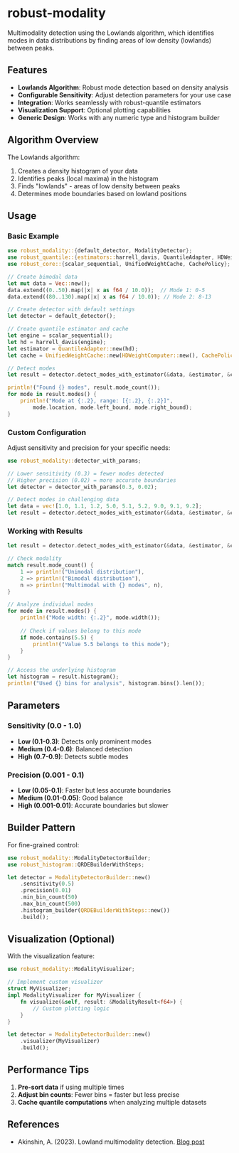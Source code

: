 # robust-modality

Multimodality detection using the Lowlands algorithm, which identifies modes in data distributions by finding areas of low density (lowlands) between peaks.

## Features

- **Lowlands Algorithm**: Robust mode detection based on density analysis
- **Configurable Sensitivity**: Adjust detection parameters for your use case
- **Integration**: Works seamlessly with robust-quantile estimators
- **Visualization Support**: Optional plotting capabilities
- **Generic Design**: Works with any numeric type and histogram builder

## Algorithm Overview

The Lowlands algorithm:
1. Creates a density histogram of your data
2. Identifies peaks (local maxima) in the histogram
3. Finds "lowlands" - areas of low density between peaks
4. Determines mode boundaries based on lowland positions

## Usage

### Basic Example

```rust
use robust_modality::{default_detector, ModalityDetector};
use robust_quantile::{estimators::harrell_davis, QuantileAdapter, HDWeightComputer};
use robust_core::{scalar_sequential, UnifiedWeightCache, CachePolicy};

// Create bimodal data
let mut data = Vec::new();
data.extend((0..50).map(|x| x as f64 / 10.0));  // Mode 1: 0-5
data.extend((80..130).map(|x| x as f64 / 10.0)); // Mode 2: 8-13

// Create detector with default settings
let detector = default_detector();

// Create quantile estimator and cache
let engine = scalar_sequential();
let hd = harrell_davis(engine);
let estimator = QuantileAdapter::new(hd);
let cache = UnifiedWeightCache::new(HDWeightComputer::new(), CachePolicy::NoCache);

// Detect modes
let result = detector.detect_modes_with_estimator(&data, &estimator, &cache)?;

println!("Found {} modes", result.mode_count());
for mode in result.modes() {
    println!("Mode at {:.2}, range: [{:.2}, {:.2}]", 
        mode.location, mode.left_bound, mode.right_bound);
}
```

### Custom Configuration

Adjust sensitivity and precision for your specific needs:

```rust
use robust_modality::detector_with_params;

// Lower sensitivity (0.3) = fewer modes detected
// Higher precision (0.02) = more accurate boundaries
let detector = detector_with_params(0.3, 0.02);

// Detect modes in challenging data
let data = vec![1.0, 1.1, 1.2, 5.0, 5.1, 5.2, 9.0, 9.1, 9.2];
let result = detector.detect_modes_with_estimator(&data, &estimator, &cache)?;
```

### Working with Results

```rust
let result = detector.detect_modes_with_estimator(&data, &estimator, &cache)?;

// Check modality
match result.mode_count() {
    1 => println!("Unimodal distribution"),
    2 => println!("Bimodal distribution"),
    n => println!("Multimodal with {} modes", n),
}

// Analyze individual modes
for mode in result.modes() {
    println!("Mode width: {:.2}", mode.width());
    
    // Check if values belong to this mode
    if mode.contains(5.5) {
        println!("Value 5.5 belongs to this mode");
    }
}

// Access the underlying histogram
let histogram = result.histogram();
println!("Used {} bins for analysis", histogram.bins().len());
```

## Parameters

### Sensitivity (0.0 - 1.0)
- **Low (0.1-0.3)**: Detects only prominent modes
- **Medium (0.4-0.6)**: Balanced detection
- **High (0.7-0.9)**: Detects subtle modes

### Precision (0.001 - 0.1)
- **Low (0.05-0.1)**: Faster but less accurate boundaries
- **Medium (0.01-0.05)**: Good balance
- **High (0.001-0.01)**: Accurate boundaries but slower

## Builder Pattern

For fine-grained control:

```rust
use robust_modality::ModalityDetectorBuilder;
use robust_histogram::QRDEBuilderWithSteps;

let detector = ModalityDetectorBuilder::new()
    .sensitivity(0.5)
    .precision(0.01)
    .min_bin_count(50)
    .max_bin_count(500)
    .histogram_builder(QRDEBuilderWithSteps::new())
    .build();
```

## Visualization (Optional)

With the visualization feature:

```rust
use robust_modality::ModalityVisualizer;

// Implement custom visualizer
struct MyVisualizer;
impl ModalityVisualizer for MyVisualizer {
    fn visualize(&self, result: &ModalityResult<f64>) {
        // Custom plotting logic
    }
}

let detector = ModalityDetectorBuilder::new()
    .visualizer(MyVisualizer)
    .build();
```

## Performance Tips

1. **Pre-sort data** if using multiple times
2. **Adjust bin counts**: Fewer bins = faster but less precise
3. **Cache quantile computations** when analyzing multiple datasets

## References

- Akinshin, A. (2023). Lowland multimodality detection. [Blog post](https://aakinshin.net/posts/lowland-multimodality-detection/)